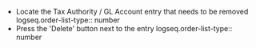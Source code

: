 - Locate the Tax Authority / GL Account entry that needs to be removed
  logseq.order-list-type:: number
- Press the 'Delete' button next to the entry
  logseq.order-list-type:: number